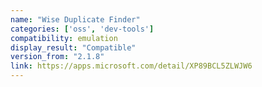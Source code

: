 ```yaml
---
name: "Wise Duplicate Finder"
categories: ['oss', 'dev-tools']
compatibility: emulation
display_result: "Compatible"
version_from: "2.1.8"
link: https://apps.microsoft.com/detail/XP89BCL5ZLWJW6
---
```

